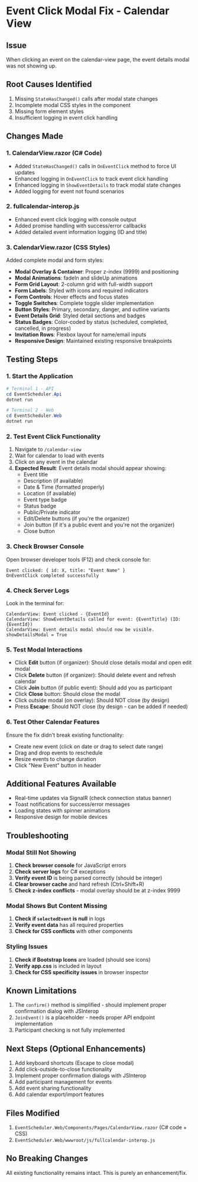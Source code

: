 # Event Click Modal Fix - Calendar View

## Issue
When clicking an event on the calendar-view page, the event details modal was not showing up.

## Root Causes Identified
1. Missing `StateHasChanged()` calls after modal state changes
2. Incomplete modal CSS styles in the component
3. Missing form element styles
4. Insufficient logging in event click handling

## Changes Made

### 1. CalendarView.razor (C# Code)
- Added `StateHasChanged()` calls in `OnEventClick` method to force UI updates
- Enhanced logging in `OnEventClick` to track event click handling
- Enhanced logging in `ShowEventDetails` to track modal state changes
- Added logging for event not found scenarios

### 2. fullcalendar-interop.js
- Enhanced event click logging with console output
- Added promise handling with success/error callbacks
- Added detailed event information logging (ID and title)

### 3. CalendarView.razor (CSS Styles)
Added complete modal and form styles:
- **Modal Overlay & Container**: Proper z-index (9999) and positioning
- **Modal Animations**: fadeIn and slideUp animations
- **Form Grid Layout**: 2-column grid with full-width support
- **Form Labels**: Styled with icons and required indicators
- **Form Controls**: Hover effects and focus states
- **Toggle Switches**: Complete toggle slider implementation
- **Button Styles**: Primary, secondary, danger, and outline variants
- **Event Details Grid**: Styled detail sections and badges
- **Status Badges**: Color-coded by status (scheduled, completed, cancelled, in progress)
- **Invitation Rows**: Flexbox layout for name/email inputs
- **Responsive Design**: Maintained existing responsive breakpoints

## Testing Steps

### 1. Start the Application
```powershell
# Terminal 1 - API
cd EventScheduler.Api
dotnet run

# Terminal 2 - Web
cd EventScheduler.Web
dotnet run
```

### 2. Test Event Click Functionality
1. Navigate to `/calendar-view`
2. Wait for calendar to load with events
3. Click on any event in the calendar
4. **Expected Result**: Event details modal should appear showing:
   - Event title
   - Description (if available)
   - Date & Time (formatted properly)
   - Location (if available)
   - Event type badge
   - Status badge
   - Public/Private indicator
   - Edit/Delete buttons (if you're the organizer)
   - Join button (if it's a public event and you're not the organizer)
   - Close button

### 3. Check Browser Console
Open browser developer tools (F12) and check console for:
```
Event clicked: { id: X, title: "Event Name" }
OnEventClick completed successfully
```

### 4. Check Server Logs
Look in the terminal for:
```
CalendarView: Event clicked - {EventId}
CalendarView: ShowEventDetails called for event: {EventTitle} (ID: {EventId})
CalendarView: Event details modal should now be visible. showDetailsModal = True
```

### 5. Test Modal Interactions
- Click **Edit** button (if organizer): Should close details modal and open edit modal
- Click **Delete** button (if organizer): Should delete event and refresh calendar
- Click **Join** button (if public event): Should add you as participant
- Click **Close** button: Should close the modal
- Click outside modal (on overlay): Should NOT close (by design)
- Press **Escape**: Should NOT close (by design - can be added if needed)

### 6. Test Other Calendar Features
Ensure the fix didn't break existing functionality:
- Create new event (click on date or drag to select date range)
- Drag and drop events to reschedule
- Resize events to change duration
- Click "New Event" button in header

## Additional Features Available
- Real-time updates via SignalR (check connection status banner)
- Toast notifications for success/error messages
- Loading states with spinner animations
- Responsive design for mobile devices

## Troubleshooting

### Modal Still Not Showing
1. **Check browser console** for JavaScript errors
2. **Check server logs** for C# exceptions
3. **Verify event ID** is being parsed correctly (should be integer)
4. **Clear browser cache** and hard refresh (Ctrl+Shift+R)
5. **Check z-index conflicts** - modal overlay should be at z-index 9999

### Modal Shows But Content Missing
1. **Check if `selectedEvent` is null** in logs
2. **Verify event data** has all required properties
3. **Check for CSS conflicts** with other components

### Styling Issues
1. **Check if Bootstrap Icons** are loaded (should see icons)
2. **Verify app.css** is included in layout
3. **Check for CSS specificity issues** in browser inspector

## Known Limitations
1. The `confirm()` method is simplified - should implement proper confirmation dialog with JSInterop
2. `JoinEvent()` is a placeholder - needs proper API endpoint implementation
3. Participant checking is not fully implemented

## Next Steps (Optional Enhancements)
1. Add keyboard shortcuts (Escape to close modal)
2. Add click-outside-to-close functionality
3. Implement proper confirmation dialogs with JSInterop
4. Add participant management for events
5. Add event sharing functionality
6. Add calendar export/import features

## Files Modified
1. `EventScheduler.Web/Components/Pages/CalendarView.razor` (C# code + CSS)
2. `EventScheduler.Web/wwwroot/js/fullcalendar-interop.js`

## No Breaking Changes
All existing functionality remains intact. This is purely an enhancement/fix.
